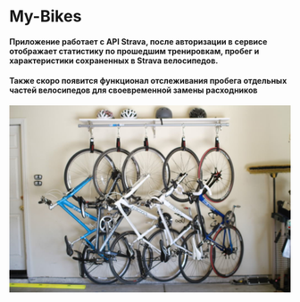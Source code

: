 # My-Bikes


#### Приложение работает с API Strava, после авторизации в сервисе отображает статистику по прошедшим тренировкам, пробег и характеристики сохраненных в Strava велосипедов. 
#### Также скоро появится функционал отслеживания пробега отдельных частей велосипедов для своевременной замены расходников

![Foto](https://github.com/mczoom/my-bikes/blob/main/client/src/assets/images/bikes.jpg)
